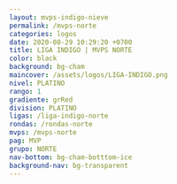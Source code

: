 ```yaml
---
layout: mvps-indigo-nieve
permalink: /mvps-norte
categories: logos
date: 2020-08-29 10:29:20 +0700
title: LIGA INDIGO | MVPS NORTE
color: black
background: bg-cham
maincover: /assets/logos/LIGA-INDIGO.png
nivel: PLATINO
rango: 1
gradiente: grRed
division: PLATINO
ligas: /liga-indigo-norte
rondas: /rondas-norte
mvps: /mvps-norte
pag: MVP
grupo: NORTE
nav-bottom: bg-cham-botttom-ice
background-nav: bg-transparent
---
```

